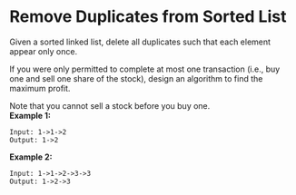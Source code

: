 # Remove Duplicates from Sorted List
Given a sorted linked list, delete all duplicates such that each element appear only once.  

If you were only permitted to complete at most one transaction (i.e., buy one and sell one share of the stock), design an algorithm to find the maximum profit.  

Note that you cannot sell a stock before you buy one.  
**Example 1:**  
```
Input: 1->1->2  
Output: 1->2  
```

**Example 2:**  
```
Input: 1->1->2->3->3  
Output: 1->2->3  
```
